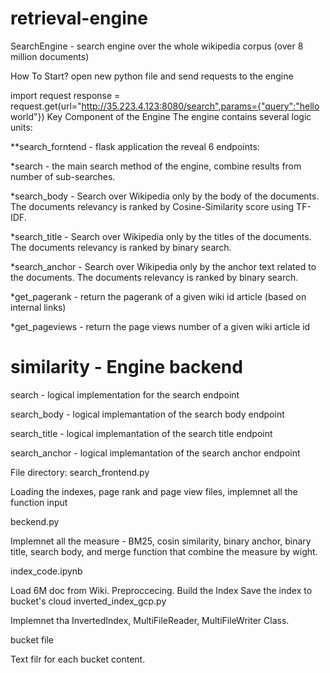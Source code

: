 # retrieval-engine


SearchEngine - search engine over the whole wikipedia corpus (over 8 million documents)

How To Start? open new python file and send requests to the engine

import request
response = request.get(url="http://35.223.4.123:8080/search",params={"query":"hello world"})
Key Component of the Engine
The engine contains several logic units:

**search_forntend - flask application the reveal 6 endpoints:

*search - the main search method of the engine, combine results from number of sub-searches.

*search_body - Search over Wikipedia only by the body of the documents. The documents relevancy is ranked by Cosine-Similarity   score using TF-IDF.

*search_title - Search over Wikipedia only by the titles of the documents. The documents relevancy is ranked by binary search.

*search_anchor - Search over Wikipedia only by the anchor text related to the documents. The documents relevancy is ranked by      binary search.

*get_pagerank - return the pagerank of a given wiki id article (based on internal links)

*get_pageviews - return the page views number of a given wiki article id

# similarity - Engine backend
search - logical implementation for the search endpoint

search_body - logical implemantation of the search body endpoint

search_title - logical implemantation of the search title endpoint

search_anchor - logical implemantation of the search anchor endpoint




File directory:
search_frontend.py

Loading the indexes, page rank and page view files, implemnet all the function input

beckend.py

Implemnet all the measure - BM25, cosin similarity, binary anchor, binary title, search body, and merge function that combine the measure by wight.

index_code.ipynb

Load 6M doc from Wiki.
Preproccecing.
Build the Index
Save the index to bucket's cloud
inverted_index_gcp.py

Implemnet tha InvertedIndex, MultiFileReader, MultiFileWriter Class.

bucket file

Text filr for each bucket content.
